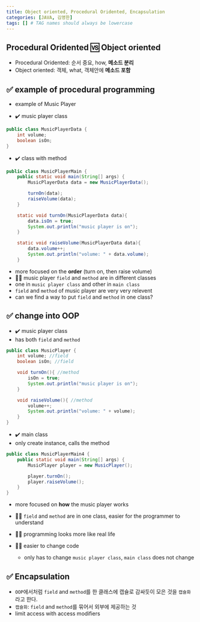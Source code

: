 ```yaml
---
title: Object oriented, Procedural Oridented, Encapsulation
categories: [JAVA, 김영한]
tags: [] # TAG names should always be lowercase
---
```


## Procedural Oridented 🆚 Object oriented

- Procedural Oridented: 순서 중요, how, **메소드 분리**
- Object oriented: 객체, what, 객체안에 **메소드 포함**

## ✅ example of procedural programming

- example of Music Player
  <br>

- ✔️ music player class

```java
public class MusicPlayerData {
    int volume;
    boolean isOn;
}
```

- ✔️ class with method

```java
public class MusicPlayerMain {
    public static void main(String[] args) {
        MusicPlayerData data = new MusicPlayerData();

        turnOn(data);
        raiseVolume(data);
    }

    static void turnOn(MusicPlayerData data){
        data.isOn = true;
        System.out.println("music player is on");
    }

    static void raiseVolume(MusicPlayerData data){
        data.volume++;
        System.out.println("volume: " + data.volume);
    }
```

- more focused on the **order** (turn on, then raise volume)
- 👎🏻 music player `field` and `method` are in different classes
- one in `music player class` and other in `main class`
- `field` and `method` of music player are very very relevent
- can we find a way to put `field` and `method` in one class?

## ✅ change into OOP

- ✔️ music player class
- has both `field` and `method`

```java
public class MusicPlayer {
    int volume; //field
    boolean isOn; //field

    void turnOn(){ //method
        isOn = true;
        System.out.println("music player is on");
    }

    void raiseVolume(){ //method
        volume++;
        System.out.println("volume: " + volume);
    }
}
```

- ✔️ main class
- only create instance, calls the method

```java
public class MusicPlayerMain4 {
    public static void main(String[] args) {
        MusicPlayer player = new MusicPlayer();

        player.turnOn();
        player.raiseVolume();
    }
}
```

- more focused on **how** the music player works

- 👍🏻 `field` and `method` are in one class, easier for the programmer to understand
- 👍🏻 programming looks more like real life
- 👍🏻 easier to change code
  - only has to change `music player class`, `main class` does not change

## ✅ Encapsulation

- `OOP`에서처럼 `field` and `method`를 한 클래스에 캡슐로 감싸듯이 모은 것을 `캡슐화`라고 한다.
- `캡슐화`: `field` and `method`를 묶어서 외부에 제공하는 것
- limit access with access modifiers
